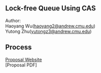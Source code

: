 ## Lock-free Queue Using CAS
Author:  
Haoyang Wu(haoyang2@andrew.cmu.edu)  
Yutong Zhu(yutongz3@andrew.cmu.edu)

## Process
[Proposal Website](https://wuhaoyang-why.github.io/15618-Lock-Free-Queue/proposal)  
[Proposal PDF]
